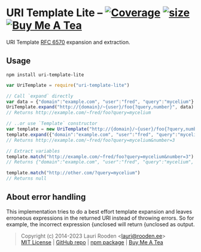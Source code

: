 
[1]: https://badgen.net/coveralls/c/github/litejs/uri-template-lite
[2]: https://coveralls.io/r/litejs/uri-template-lite
[3]: https://badgen.net/packagephobia/install/uri-template-lite
[4]: https://packagephobia.now.sh/result?p=uri-template-lite
[5]: https://badgen.net/badge/icon/Buy%20Me%20A%20Tea/orange?icon=kofi&label
[6]: https://www.buymeacoffee.com/lauriro


URI Template Lite &ndash; [![Coverage][1]][2] [![size][3]][4] [![Buy Me A Tea][5]][6]
=================

URI Template [RFC 6570](http://tools.ietf.org/html/rfc6570) expansion and extraction.


Usage
-----

`npm install uri-template-lite`

```javascript
var UriTemplate = require("uri-template-lite")

// Call `expand` directly
var data = {"domain":"example.com", "user":"fred", "query":"mycelium"}
UriTemplate.expand("http://{domain}/~{user}/foo{?query,number}", data)
// Returns http://example.com/~fred/foo?query=mycelium

// ..or use `Template` constructor
var template = new UriTemplate("http://{domain}/~{user}/foo{?query,number}")
template.expand({"domain":"example.com", "user":"fred", "query":"mycelium", "number": 3})
// Returns http://example.com/~fred/foo?query=mycelium&number=3

// Extract variables
template.match("http://example.com/~fred/foo?query=mycelium&number=3")
// Returns {"domain":"example.com", "user":"fred", "query":"mycelium", "number": "3"}

template.match("http://other.com/?query=mycelium")
// Returns null
```



About error handling
--------------------

This implementation tries to do a best effort template expansion
and leaves erroneous expressions in the returned URI
instead of throwing errors.
So for example, the incorrect expression
{unclosed will return {unclosed as output.



> Copyright (c) 2014-2023 Lauri Rooden &lt;lauri@rooden.ee&gt;  
[MIT License](https://litejs.com/MIT-LICENSE.txt) |
[GitHub repo](https://github.com/litejs/uri-template-lite) |
[npm package](https://npmjs.org/package/@litejs/uri-template-lite) |
[Buy Me A Tea][6]


